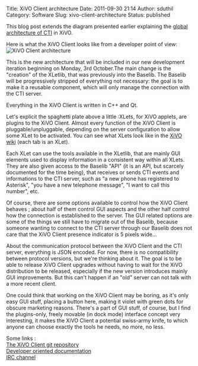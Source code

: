 Title: XiVO Client architecture
Date: 2011-09-30 21:14
Author: sduthil
Category: Software
Slug: xivo-client-architecture
Status: published

This blog post extends the diagram presented earlier explaining the
[global architecture of
CTI](/index.php?post/2011/05/13/CTI-external-architecture-in-XiVO-1.1-and-1.2 "CTI global architecture diagram")
in XiVO.

Here is what the XiVO Client looks like from a developer point of
view:![XiVO Client
architecture](/public/.xivoclient_m.jpg "XiVO Client architecture, sept. 2011")

This is the new architecture that will be included in our new
development iteration beginning on Monday, 3rd October.The main change
is the "creation" of the XLetlib, that was previously into the Baselib.
The Baselib will be progressively stripped of everything not necessary:
the goal is to make it a reusable component, which will only manage the
connection with the CTI server.

Everything in the XiVO Client is written in C++ and Qt.

Let's explicit the spaghetti plate above a little :XLets, for XiVO
applets, are plugins to the XiVO Client. Almost every function of the
XiVO Client is pluggable/unpluggable, depending on the server
configuration to allow some XLet to be activated. You can see what XLets
look like in the [XiVO
wiki](https://wiki.xivo.fr/index.php/XiVO_1.0-Dalek/Documentation_XiVO_Client "XiVO Client user manual")
(each tab is an XLet).

Each XLet can use the tools available in the XLetlib, that are mainly
GUI elements used to display information in a consistent way within all
XLets. They are also given access to the Baselib "API" (it is an API,
but scarcely documented for the time being), that receives or sends CTI
events and informations to the CTI server, such as "a new phone has
registered to Asterisk", "you have a new telephone message", "I want to
call this number", etc.

Of course, there are some options available to control how the XiVO
Client behaves ; about half of them control GUI aspects and the other
half control how the connection is established to the server. The GUI
related options are some of the things we still have to migrate out of
the Baselib, because someone wanting to connect to the CTI server
through our Baselib does not care that the XiVO Client presence
indicator is 5 pixels wide...

About the communication protocol between the XiVO Client and the CTI
server, everything is JSON encoded. For now, there is no compatibility
between protocol versions, but we're thinking about it. The goal is to
be able to release XiVO Client upgrades without having to wait for the
XiVO distribution to be released, especially if the new version
introduces mainly GUI improvements. But this can't happen if an "old"
server can not talk with a more recent client.

One could think that working on the XiVO Client may be boring, as it's
only easy GUI stuff, placing a button here, making it violet with green
dots for obscure marketing reasons. There's a part of GUI stuff, of
course, but I find the plugins-only, freely movable (in dock mode)
interface concept very interesting, it makes the XiVO Client a potential
swiss-army knife, to which anyone can choose exactly the tools he needs,
no more, no less.

Some links :  
[The XiVO Client git
repository](http://git.proformatique.com/?p=official/xivo-client-qt.git;a=summary "XiVO Client git repository")  
[Developer oriented
documentation](https://wiki.xivo.fr/index.php/XiVO_1.2-Skaro/CTI_XiVO_Client_Qt_Developer "XiVO Client developer documentation")  
[IRC
channel](https://wiki.xivo.fr/index.php/Support_Community#IRC "IRC channel infos")

</p>

